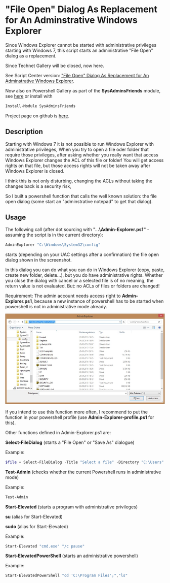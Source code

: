 # "File Open" Dialog As Replacement for An Adminstrative Windows Explorer
Since Windows Explorer cannot be started with administrative privileges starting with Windows 7, this script starts an administrative "File Open" dialog as a replacement.

Since Technet Gallery will be closed, now here.

See Script Center version: ["File Open" Dialog As Replacement for An Adminstrative Windows Explorer](https://gallery.technet.microsoft.com/scriptcenter/File-Open-Dialog-As-51b7854b).

Now also on Powershell Gallery as part of the **SysAdminsFriends** module, see [here](https://www.powershellgallery.com/packages/SysAdminsFriends/) or install with
```powershell
Install-Module SysAdminsFriends
```

Project page on github is [here](https://github.com/MScholtes/SysAdminsFriends).

## Description
Starting with Windows 7 it is not possible to run Windows Explorer with administrative privileges, When you try to open a file oder folder that require those privileges, after asking whether you really want that access Windows Explorer changes the ACL of this file or folder! You will get access rights on that file, but those access rights will not be taken away after Windows Explorer is closed.

I think this is not only disturbing, changing the ACLs without taking the changes back is a security risk,

So I built a powershell function that calls the well known solution: the file open dialog (some start an "adminstrative notepad" to get that dialog).

## Usage
The following call (after dot sourcing with **". .\Admin-Explorer.ps1"** - assuming the script is in the current directory):

```powershell
AdminExplorer "C:\Windows\System32\config"
```
starts (depending on your UAC settings after a confirmation) the file open dialog shown in the screenshot.

In this dialog you can do what you can do in Windows Explorer (copy, paste, create new folder, delete...), but you do have administrative rights. Whether you close the dialog with cancel or a selected file is of no meaning, the return value is not evaluated. But: no ACLs of files or folders are changed!

Requirement: The admin account needs access right to **Admin-Explorer.ps1**, because a new instance of powershell has to be started when powershell is not in administrative mode already.

![AdminExplorer](AdminExplorer.jpg)

If you intend to use this function more often, I recommend to put the function in your powershell profile (use **Admin-Explorer-profile.ps1** for this).

Other functions defined in Admin-Explorer.ps1 are:

**Select-FileDialog** (starts a "File Open" or "Save As" dialogue)

Example:
```powershell
$file = Select-FileDialog -Title "Select a file" -Directory "C:\Users" -Filter "Powershell Scripts|*.ps1"
```

**Test-Admin** (checks whether the current Powershell runs in administrative mode)

Example:
```powershell
Test-Admin
```

**Start-Elevated** (starts a program with administrative privileges)

**su** (alias for Start-Elevated)

**sudo** (alias for Start-Elevated)

Example:
```powershell
Start-Elevated "cmd.exe" "/c pause"
```

**Start-ElevatedPowerShell** (starts an administrative powershell)

Example:
```powershell
Start-ElevatedPowerShell "cd 'C:\Program Files';","ls"
```
